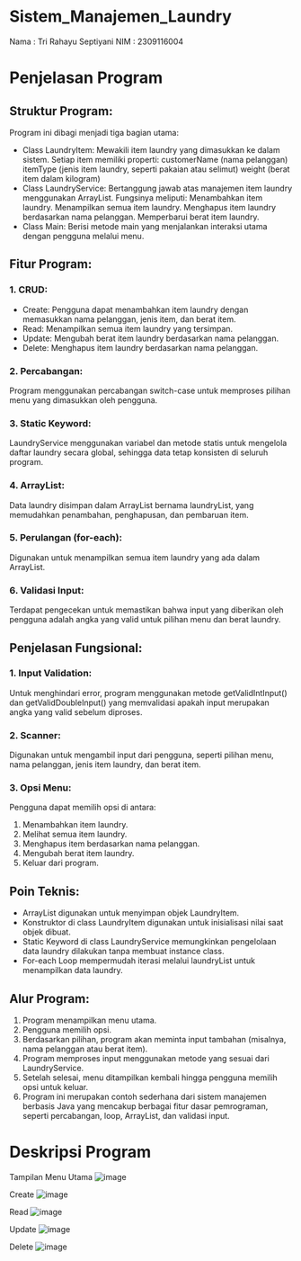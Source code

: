 # Sistem_Manajemen_Laundry

Nama : Tri Rahayu Septiyani
NIM  : 2309116004

# Penjelasan Program 
## Struktur Program:
  Program ini dibagi menjadi tiga bagian utama:
  - Class LaundryItem: Mewakili item laundry yang dimasukkan ke dalam   
     sistem. Setiap item memiliki properti:
        customerName (nama pelanggan)
        itemType (jenis item laundry, seperti pakaian atau selimut)
        weight (berat item dalam kilogram)
  - Class LaundryService: Bertanggung jawab atas manajemen item laundry   
      menggunakan ArrayList. Fungsinya meliputi:
        Menambahkan item laundry.
        Menampilkan semua item laundry.
        Menghapus item laundry berdasarkan nama pelanggan.
        Memperbarui berat item laundry.
  - Class Main: Berisi metode main yang menjalankan interaksi utama     
       dengan pengguna melalui menu.
## Fitur Program:
### 1. CRUD:
- Create: Pengguna dapat menambahkan item laundry dengan memasukkan nama 
  pelanggan, jenis item, dan berat item.
- Read: Menampilkan semua item laundry yang tersimpan.
- Update: Mengubah berat item laundry berdasarkan nama pelanggan.
- Delete: Menghapus item laundry berdasarkan nama pelanggan.
### 2. Percabangan: 
Program menggunakan percabangan switch-case untuk memproses pilihan menu yang dimasukkan oleh pengguna.
### 3. Static Keyword: 
LaundryService menggunakan variabel dan metode statis untuk mengelola daftar laundry secara global, sehingga data tetap konsisten di seluruh program.
### 4. ArrayList: 
Data laundry disimpan dalam ArrayList bernama laundryList, yang memudahkan penambahan, penghapusan, dan pembaruan item.
### 5. Perulangan (for-each): 
Digunakan untuk menampilkan semua item laundry yang ada dalam ArrayList.
### 6. Validasi Input: 
Terdapat pengecekan untuk memastikan bahwa input yang diberikan oleh pengguna adalah angka yang valid untuk pilihan menu dan berat laundry.
## Penjelasan Fungsional:
### 1. Input Validation:
Untuk menghindari error, program menggunakan metode getValidIntInput() dan getValidDoubleInput() yang memvalidasi apakah input merupakan angka yang valid sebelum diproses.
### 2. Scanner: 
Digunakan untuk mengambil input dari pengguna, seperti pilihan menu, nama pelanggan, jenis item laundry, dan berat item.
### 3. Opsi Menu: 
Pengguna dapat memilih opsi di antara:
1. Menambahkan item laundry.
2. Melihat semua item laundry.
3. Menghapus item berdasarkan nama pelanggan.
4. Mengubah berat item laundry.
5. Keluar dari program.
## Poin Teknis:
- ArrayList digunakan untuk menyimpan objek LaundryItem.
- Konstruktor di class LaundryItem digunakan untuk inisialisasi nilai saat objek dibuat.
- Static Keyword di class LaundryService memungkinkan pengelolaan data laundry dilakukan tanpa membuat instance class.
- For-each Loop mempermudah iterasi melalui laundryList untuk menampilkan data laundry.
## Alur Program:
1. Program menampilkan menu utama.
2. Pengguna memilih opsi.
3. Berdasarkan pilihan, program akan meminta input tambahan (misalnya, nama pelanggan atau berat item).
4. Program memproses input menggunakan metode yang sesuai dari LaundryService.
5. Setelah selesai, menu ditampilkan kembali hingga pengguna memilih opsi untuk keluar.
6. Program ini merupakan contoh sederhana dari sistem manajemen berbasis Java yang mencakup berbagai fitur dasar pemrograman, seperti percabangan, loop, ArrayList, dan validasi input.
# Deskripsi Program
Tampilan Menu Utama
![image](https://github.com/user-attachments/assets/9660b882-ec04-44d5-81dc-9ad9e597ff3d)

Create
![image](https://github.com/user-attachments/assets/504241a3-2231-4025-b923-6a1271ed2069)

Read
![image](https://github.com/user-attachments/assets/86a81685-93b5-4cc8-9e92-a8474321d448)

Update
![image](https://github.com/user-attachments/assets/ba82cbe6-ce64-4704-af82-9d4e36ac8bee)

Delete
![image](https://github.com/user-attachments/assets/19a4c3ac-11e5-4c4e-ad43-916c116b0e2b)





